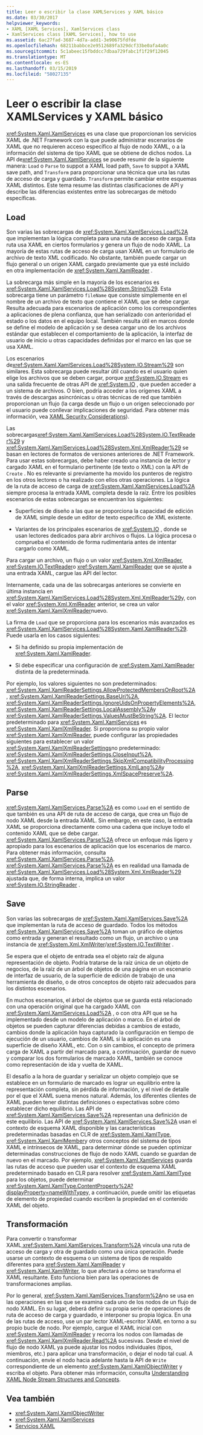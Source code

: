 ```yaml
---
title: Leer o escribir la clase XAMLServices y XAML básico
ms.date: 03/30/2017
helpviewer_keywords:
- XAML [XAML Services], XamlServices class
- XamlServices class [XAML Services], how to use
ms.assetid: 6ac27fad-3687-4d7a-add1-3e90675fdfde
ms.openlocfilehash: 68211babbce2e9512689fa329dcf33be0afa4a0c
ms.sourcegitcommit: 5c1abeec15fbddcc7dbaa729fabc1f1f29f12045
ms.translationtype: MT
ms.contentlocale: es-ES
ms.lasthandoff: 03/15/2019
ms.locfileid: "58027135"
---
```

# <a name="xamlservices-class-and-basic-xaml-reading-or-writing"></a>Leer o escribir la clase XAMLServices y XAML básico
<xref:System.Xaml.XamlServices> es una clase que proporcionan los servicios XAML de .NET Framework con la que puede administrar escenarios de XAML que no requieren acceso específico al flujo de nodo XAML, o a la información del sistema de tipo XAML que se obtiene de dichos nodos. La API de<xref:System.Xaml.XamlServices> se puede resumir de la siguiente manera: `Load` o `Parse` to suppot a XAML load path, `Save` to suppot a XAML save path, and `Transform` para proporcionar una técnica que una las rutas de acceso de carga y guardado. `Transform` permite cambiar entre esquemas XAML distintos. Este tema resume las distintas clasificaciones de API y describe las diferencias existentes entre las sobrecargas de método específicas.  
  
<a name="load"></a>   
## <a name="load"></a>Load  
 Son varias las sobrecargas de <xref:System.Xaml.XamlServices.Load%2A> que implementan la lógica completa para una ruta de acceso de carga. Esta ruta usa XAML en ciertos formularios y genera un flujo de nodo XAML. La mayoría de estas rutas de acceso de carga usan XAML en un formulario de archivo de texto XML codificado. No obstante, también puede cargar un flujo general o un origen XAML cargado previamente que ya esté incluido en otra implementación de <xref:System.Xaml.XamlReader> .  
  
 La sobrecarga más simple en la mayoría de los escenarios es <xref:System.Xaml.XamlServices.Load%28System.String%29>. Esta sobrecarga tiene un parámetro `fileName` que consiste simplemente en el nombre de un archivo de texto que contiene el XAML que se debe cargar. Resulta adecuada para escenarios de aplicación como los correspondientes a aplicaciones de plena confianza, que han serializado con anterioridad el estado o los datos en el equipo local. También resulta útil en marcos donde se define el modelo de aplicación y se desea cargar uno de los archivos estándar que establecen el comportamiento de la aplicación, la interfaz de usuario de inicio u otras capacidades definidas por el marco en las que se usa XAML.  
  
 Los escenarios de<xref:System.Xaml.XamlServices.Load%28System.IO.Stream%29> son similares. Esta sobrecarga puede resultar útil cuando es el usuario quien elige los archivos que se deben cargar, porque <xref:System.IO.Stream> es una salida frecuente de otras API de <xref:System.IO> , que pueden acceder a un sistema de archivos. O bien, podría acceder a los orígenes XAML a través de descargas asincrónicas u otras técnicas de red que también proporcionan un flujo (la carga desde un flujo o un origen seleccionado por el usuario puede conllevar implicaciones de seguridad. Para obtener más información, vea [XAML Security Considerations](xaml-security-considerations.md)).  
  
 Las sobrecargas<xref:System.Xaml.XamlServices.Load%28System.IO.TextReader%29> y <xref:System.Xaml.XamlServices.Load%28System.Xml.XmlReader%29> se basan en lectores de formatos de versiones anteriores de .NET Framework. Para usar estas sobrecargas, debe haber creado una instancia de lector y cargado XAML en el formulario pertinente (de texto o XML) con la API de `Create` . No es relevante si previamente ha movido los punteros de registro en los otros lectores o ha realizado con ellos otras operaciones. La lógica de la ruta de acceso de carga de <xref:System.Xaml.XamlServices.Load%2A> siempre procesa la entrada XAML completa desde la raíz. Entre los posibles escenarios de estas sobrecargas se encuentran los siguientes:  
  
-   Superficies de diseño a las que se proporciona la capacidad de edición de XAML simple desde un editor de texto específico de XML existente.  
  
-   Variantes de los principales escenarios de <xref:System.IO> , donde se usan lectores dedicados para abrir archivos o flujos. La lógica procesa o comprueba el contenido de forma rudimentaria antes de intentar cargarlo como XAML.  
  
 Para cargar un archivo, un flujo o un valor <xref:System.Xml.XmlReader>, <xref:System.IO.TextReader>o <xref:System.Xaml.XamlReader> que se ajuste a una entrada XAML, cargue las API del lector.  
  
 Internamente, cada una de las sobrecargas anteriores se convierte en última instancia en <xref:System.Xaml.XamlServices.Load%28System.Xml.XmlReader%29>y, con el valor <xref:System.Xml.XmlReader> anterior, se crea un valor <xref:System.Xaml.XamlXmlReader>nuevo.  
  
 La firma de `Load` que se proporciona para los escenarios más avanzados es <xref:System.Xaml.XamlServices.Load%28System.Xaml.XamlReader%29>. Puede usarla en los casos siguientes:  
  
-   Si ha definido su propia implementación de <xref:System.Xaml.XamlReader>.  
  
-   Si debe especificar una configuración de <xref:System.Xaml.XamlReader> distinta de la predeterminada.  
  
 Por ejemplo, los valores siguientes no son predeterminados: <xref:System.Xaml.XamlReaderSettings.AllowProtectedMembersOnRoot%2A>, <xref:System.Xaml.XamlReaderSettings.BaseUri%2A>, <xref:System.Xaml.XamlReaderSettings.IgnoreUidsOnPropertyElements%2A>, <xref:System.Xaml.XamlReaderSettings.LocalAssembly%2A>y <xref:System.Xaml.XamlReaderSettings.ValuesMustBeString%2A>. El lector predeterminado para <xref:System.Xaml.XamlServices> es <xref:System.Xaml.XamlXmlReader>. Si proporciona su propio valor <xref:System.Xaml.XamlXmlReader>, puede configurar las propiedades siguientes para establecer un valor <xref:System.Xaml.XamlXmlReaderSettings>no predeterminado: <xref:System.Xaml.XamlXmlReaderSettings.CloseInput%2A>, <xref:System.Xaml.XamlXmlReaderSettings.SkipXmlCompatibilityProcessing%2A>, <xref:System.Xaml.XamlXmlReaderSettings.XmlLang%2A>y <xref:System.Xaml.XamlXmlReaderSettings.XmlSpacePreserve%2A>.  
  
<a name="parse"></a>   
## <a name="parse"></a>Parse  
 <xref:System.Xaml.XamlServices.Parse%2A> es como `Load` en el sentido de que también es una API de ruta de acceso de carga, que crea un flujo de nodo XAML desde la entrada XAML. Sin embargo, en este caso, la entrada XAML se proporciona directamente como una cadena que incluye todo el contenido XAML que se debe cargar. <xref:System.Xaml.XamlServices.Parse%2A> ofrece un enfoque más ligero y apropiado para los escenarios de aplicación que los escenarios de marco. Para obtener más información, consulta <xref:System.Xaml.XamlServices.Parse%2A>. <xref:System.Xaml.XamlServices.Parse%2A> es en realidad una llamada de <xref:System.Xaml.XamlServices.Load%28System.Xml.XmlReader%29> ajustada que, de forma interna, implica un valor <xref:System.IO.StringReader> .  
  
<a name="save"></a>   
## <a name="save"></a>Save  
 Son varias las sobrecargas de <xref:System.Xaml.XamlServices.Save%2A> que implementan la ruta de acceso de guardado. Todos los métodos <xref:System.Xaml.XamlServices.Save%2A> toman un gráfico de objetos como entrada y generan el resultado como un flujo, un archivo o una instancia de <xref:System.Xml.XmlWriter>/<xref:System.IO.TextWriter> .  
  
 Se espera que el objeto de entrada sea el objeto raíz de alguna representación de objeto. Podría tratarse de la raíz única de un objeto de negocios, de la raíz de un árbol de objetos de una página en un escenario de interfaz de usuario, de la superficie de edición de trabajo de una herramienta de diseño, o de otros conceptos de objeto raíz adecuados para los distintos escenarios.  
  
 En muchos escenarios, el árbol de objetos que se guarda está relacionado con una operación original que ha cargado XAML con <xref:System.Xaml.XamlServices.Load%2A> , o con otra API que se ha implementado desde un modelo de aplicación o marco. En el árbol de objetos se pueden capturar diferencias debidas a cambios de estado, cambios donde la aplicación haya capturado la configuración en tiempo de ejecución de un usuario, cambios de XAML si la aplicación es una superficie de diseño XAML, etc. Con o sin cambios, el concepto de primera carga de XAML a partir del marcado para, a continuación, guardar de nuevo y comparar los dos formularios de marcado XAML, también se conoce como representación de ida y vuelta de XAML.  
  
 El desafío a la hora de guardar y serializar un objeto complejo que se establece en un formulario de marcado es lograr un equilibrio entre la representación completa, sin pérdida de información, y el nivel de detalle por el que el XAML suena menos natural. Además, los diferentes clientes de XAML pueden tener distintas definiciones o expectativas sobre cómo establecer dicho equilibrio. Las API de <xref:System.Xaml.XamlServices.Save%2A> representan una definición de este equilibrio. Las API de <xref:System.Xaml.XamlServices.Save%2A> usan el contexto de esquema XAML disponible y las características predeterminadas basadas en CLR de <xref:System.Xaml.XamlType>, <xref:System.Xaml.XamlMember>y otros conceptos del sistema de tipos XAML e intrínsecos de XAML, para determinar dónde se pueden optimizar determinadas construcciones de flujo de nodo XAML cuando se guardan de nuevo en el marcado. Por ejemplo, <xref:System.Xaml.XamlServices> guarda las rutas de acceso que pueden usar el contexto de esquema XAML predeterminado basado en CLR para resolver <xref:System.Xaml.XamlType> para los objetos, puede determinar <xref:System.Xaml.XamlType.ContentProperty%2A?displayProperty=nameWithType>y, a continuación, puede omitir las etiquetas de elemento de propiedad cuando escriben la propiedad en el contenido XAML del objeto.  
  
<a name="transform"></a>   
## <a name="transform"></a>Transformación  
 Para convertir o transformar XAML,<xref:System.Xaml.XamlServices.Transform%2A> vincula una ruta de acceso de carga y otra de guardado como una única operación. Puede usarse un contexto de esquema o un sistema de tipos de respaldo diferentes para <xref:System.Xaml.XamlReader> y <xref:System.Xaml.XamlWriter>, lo que afectará a cómo se transforma el XAML resultante. Esto funciona bien para las operaciones de transformaciones amplias.  
  
 Por lo general, <xref:System.Xaml.XamlServices.Transform%2A>no se usa en las operaciones en las que se examina cada uno de los nodos de un flujo de nodo XAML. En su lugar, deberá definir su propia serie de operaciones de ruta de acceso de carga y guardado, e interponer su propia lógica. En una de las rutas de acceso, use un par lector XAML-escritor XAML en torno a su propio bucle de nodo. Por ejemplo, cargue el XAML inicial con <xref:System.Xaml.XamlXmlReader> y recorra los nodos con llamadas de <xref:System.Xaml.XamlXmlReader.Read%2A> sucesivas. Desde el nivel de flujo de nodo XAML ya puede ajustar los nodos individuales (tipos, miembros, etc.) para aplicar una transformación, o dejar el nodo tal cual. A continuación, envíe el nodo hacia adelante hasta la API de `Write` correspondiente de un elemento <xref:System.Xaml.XamlObjectWriter> y escriba el objeto. Para obtener más información, consulta [Understanding XAML Node Stream Structures and Concepts](understanding-xaml-node-stream-structures-and-concepts.md).  
  
## <a name="see-also"></a>Vea también
- <xref:System.Xaml.XamlObjectWriter>
- <xref:System.Xaml.XamlServices>
- [Servicios XAML](index.md)
